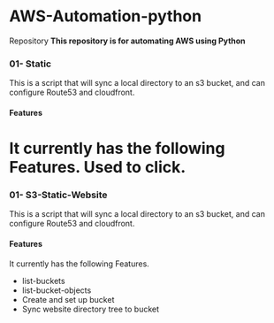 # AWS-Automation-python
Repository
**This repository is for automating AWS using Python**

### 01- Static
This is a script that will sync a local directory to an s3 bucket, and can configure Route53 and cloudfront.

#### Features
It currently has the following Features. Used to click.
=======
### 01- S3-Static-Website

This is a script that will sync a local directory to an s3 bucket, and can configure Route53 and cloudfront.


#### Features
It currently has the following Features.


- list-buckets
- list-bucket-objects
- Create and set up bucket
- Sync website directory tree to bucket

